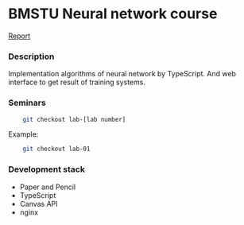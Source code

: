 # BMSTU Neural network course

[Report](/report.md)  

### Description
Implementation algorithms of neural network by TypeScript. And web interface to get result of training systems. 

### Seminars
```bash
    git checkout lab-[lab number]
```  
Example:  
```bash
    git checkout lab-01
```

### Development stack
* Paper and Pencil
* TypeScript
* Canvas API
* nginx
